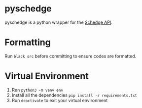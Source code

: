 # pyschedge

pyschedge is a python wrapper for the [Schedge API](https://schedge.a1liu.com).

# Formatting
Run `black src` before committing to ensure codes are formatted.

# Virtual Environment
1. Run `python3 -m venv env`
2. Install all the dependencies `pip install -r requirements.txt`
3. Run `deactivate` to exit your virtual environment